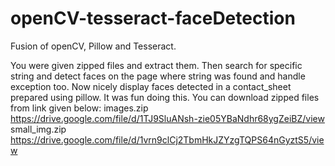 # openCV-tesseract-faceDetection
Fusion of openCV, Pillow and Tesseract.

You were given zipped files and extract them. Then search for specific string and detect faces on the page where string was found and handle exception too.
Now nicely display faces detected in a contact_sheet prepared using pillow.
It was fun doing this.
You can download zipped files from link given below:
images.zip
https://drive.google.com/file/d/1TJ9SluANsh-zie05YBaNdhr68ygZeiBZ/view
small_img.zip
https://drive.google.com/file/d/1vrn9clCj2TbmHkJZYzgTQPS64nGyztS5/view
